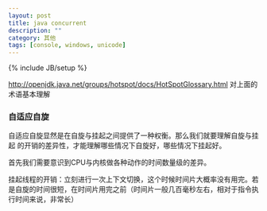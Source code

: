 ```yaml
---
layout: post
title: java concurrent
description: ""
category: 其他
tags: [console, windows, unicode]
---
```

{% include JB/setup %}

http://openjdk.java.net/groups/hotspot/docs/HotSpotGlossary.html
对上面的术语基本理解 

### 自适应自旋

自适应自旋显然是在自旋与挂起之间提供了一种权衡。那么我们就要理解自旋与挂起
的开销的差异性，才能理解哪些情况下自旋好，哪些情况下挂起好。

首先我们需要意识到CPU与内核做各种动作的时间数量级的差异。


挂起线程的开销：立刻进行一次上下文切换，这个时候时间片大概率没有用完。若是自旋的时间很短，在时间片用完之前（时间片一般几百毫秒左右，相对于指令执行时间来说，非常长）

